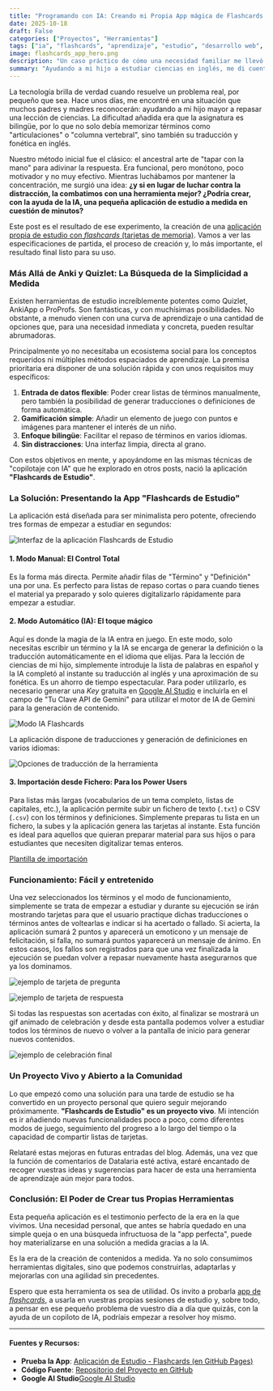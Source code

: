 ```yaml
---
title: "Programando con IA: Creando mi Propia App mágica de Flashcards para Estudiar"
date: 2025-10-18
draft: False
categories: ["Proyectos", "Herramientas"]
tags: ["ia", "flashcards", "aprendizaje", "estudio", "desarrollo web", "no-code", "gamificacion"]
image: flashcards_app_hero.png
description: "Un caso práctico de cómo una necesidad familiar me llevó a crear una aplicación de estudio con flashcards desde cero, apoyándome en la IA para hacer el aprendizaje más ameno y eficaz."
summary: "Ayudando a mi hijo a estudiar ciencias en inglés, me di cuenta de que necesitábamos algo más que tapar la hoja con la mano. Así nació mi propia app de flashcards, creada con IA. Te cuento la historia, te presento la herramienta, su novedad mágica de generar contenido por sí misma y te invito a usarla."
---
```


La tecnología brilla de verdad cuando resuelve un problema real, por pequeño que sea. Hace unos días, me encontré en una situación que muchos padres y madres reconocerán: ayudando a mi hijo mayor a repasar una lección de ciencias. La dificultad añadida era que la asignatura es bilingüe, por lo que no solo debía memorizar términos como "articulaciones" o "columna vertebral", sino también su traducción y fonética en inglés.

Nuestro método inicial fue el clásico: el ancestral arte de "tapar con la mano" para adivinar la respuesta. Era funcional, pero monótono, poco motivador y no muy efectivo. Mientras luchábamos por mantener la concentración, me surgió una idea: **¿y si en lugar de luchar contra la distracción, la combatimos con una herramienta mejor? ¿Podría crear, con la ayuda de la IA, una pequeña aplicación de estudio a medida en cuestión de minutos?**

Este post es el resultado de ese experimento, la creación de una [aplicación propia de estudio con *flashcards* (tarjetas de memoria)](https://dalaez.github.io/flashcards-app/). Vamos a ver las especificaciones de partida, el proceso de creación y, lo más importante, el resultado final listo para su uso.

### Más Allá de Anki y Quizlet: La Búsqueda de la Simplicidad a Medida

Existen herramientas de estudio increíblemente potentes como Quizlet, AnkiApp o ProProfs. Son fantásticas, y con muchísimas posibilidades. No obstante, a menudo vienen con una curva de aprendizaje o una cantidad de opciones que, para una necesidad inmediata y concreta, pueden resultar abrumadoras.

Principalmente yo no necesitaba un ecosistema social para los conceptos requeridos ni múltiples métodos espaciados de aprendizaje. La premisa prioritaria era disponer de una solución rápida y con unos requisitos muy específicos:

1.  **Entrada de datos flexible**: Poder crear listas de términos manualmente, pero también la posibilidad de generar traducciones o definiciones de forma automática.
2.  **Gamificación simple**: Añadir un elemento de juego con puntos e imágenes para mantener el interés de un niño.
3.  **Enfoque bilingüe**: Facilitar el repaso de términos en varios idiomas.
4.  **Sin distracciones**: Una interfaz limpia, directa al grano.

Con estos objetivos en mente, y apoyándome en las mismas técnicas de "copilotaje con IA" que he explorado en otros posts, nació la aplicación **"Flashcards de Estudio"**.

### La Solución: Presentando la App "Flashcards de Estudio"

La aplicación está diseñada para ser minimalista pero potente, ofreciendo tres formas de empezar a estudiar en segundos:

![Interfaz de la aplicación Flashcards de Estudio](app_Flashcards.png)

#### 1. Modo Manual: El Control Total

Es la forma más directa. Permite añadir filas de "Término" y "Definición" una por una. Es perfecto para listas de repaso cortas o para cuando tienes el material ya preparado y solo quieres digitalizarlo rápidamente para empezar a estudiar.

#### 2. Modo Automático (IA): El toque mágico

Aquí es donde la magia de la IA entra en juego. En este modo, solo necesitas escribir un término y la IA se encarga de generar la definición o la traducción automáticamente en el idioma que elijas. Para la lección de ciencias de mi hijo, simplemente introduje la lista de palabras en español y la IA completó al instante su traducción al inglés y una aproximación de su fonética. Es un ahorro de tiempo espectacular. Para poder utilizarlo, es necesario generar una *Key* gratuita en [Google AI Studio](https://aistudio.google.com/app/api-keys) e incluirla en el campo de "Tu Clave API de Gemini" para utilizar el motor de IA de Gemini para la generación de contenido.

![Modo IA Flashcards](app_Flashcards_modo_ia.png)

La aplicación dispone de traducciones y generación de definiciones en varios idiomas:

![Opciones de traducción de la herramienta](idiomas.png)

#### 3. Importación desde Fichero: Para los Power Users

Para listas más largas (vocabularios de un tema completo, listas de capitales, etc.), la aplicación permite subir un fichero de texto (`.txt`) o CSV (`.csv`) con los términos y definiciones. Simplemente preparas tu lista en un fichero, la subes y la aplicación genera las tarjetas al instante. Esta función es ideal para aquellos que quieran preparar material para sus hijos o para estudiantes que necesiten digitalizar temas enteros.

[Plantilla de importación](https://github.com/Dalaez/flashcards-app/blob/main/es/plantilla_flashcards.csv)

### Funcionamiento: Fácil y entretenido

Una vez seleccionados los términos y el modo de funcionamiento, simplemente se trata de empezar a estudiar y durante su ejecución se irán mostrando tarjetas para que el usuario practique dichas traducciones o términos antes de voltearlas e indicar si ha acertado o fallado. Si acierta, la aplicación sumará 2 puntos y aparecerá un emoticono y un mensaje de felicitación, si falla, no sumará puntos yaparecerá un mensaje de ánimo. En estos casos, los fallos son registrados para que una vez finalizada la ejecución se puedan volver a repasar nuevamente hasta asegurarnos que ya los dominamos. 

![ejemplo de tarjeta de pregunta](ejemplo_Flashcards_pregunta.png)

![ejemplo de tarjeta de respuesta](ejemplo_Flashcards_respuesta.png)

Si todas las respuestas son acertadas con éxito, al finalizar se mostrará un gif animado de celebración y desde esta pantalla podemos volver a estudiar todos los términos de nuevo o volver a la pantalla de inicio para generar nuevos contenidos.

![ejemplo de celebración final](final.png)

### Un Proyecto Vivo y Abierto a la Comunidad

Lo que empezó como una solución para una tarde de estudio se ha convertido en un proyecto personal que quiero seguir mejorando próximamente. **"Flashcards de Estudio" es un proyecto vivo**. Mi intención es ir añadiendo nuevas funcionalidades poco a poco, como diferentes modos de juego, seguimiento del progreso a lo largo del tiempo o la capacidad de compartir listas de tarjetas.

Relataré estas mejoras en futuras entradas del blog. Además, una vez que la función de comentarios de Datalaria esté activa, estaré encantado de recoger vuestras ideas y sugerencias para hacer de esta una herramienta de aprendizaje aún mejor para todos.

### Conclusión: El Poder de Crear tus Propias Herramientas

Esta pequeña aplicación es el testimonio perfecto de la era en la que vivimos. Una necesidad personal, que antes se habría quedado en una simple queja o en una búsqueda infructuosa de la "app perfecta", puede hoy materializarse en una solución a medida gracias a la IA.

Es la era de la creación de contenidos a medida. Ya no solo consumimos herramientas digitales, sino que podemos construirlas, adaptarlas y mejorarlas con una agilidad sin precedentes. 

Espero que esta herramienta os sea de utilidad. Os invito a probarla [app de *flashcards*](https://dalaez.github.io/flashcards-app/), a usarla en vuestras propias sesiones de estudio y, sobre todo, a pensar en ese pequeño problema de vuestro día a día que quizás, con la ayuda de un copiloto de IA, podríais empezar a resolver hoy mismo.

---

#### Fuentes y Recursos:
* **Prueba la App**: [Aplicación de Estudio - Flashcards (en GitHub Pages)](https://dalaez.github.io/flashcards-app/)
* **Código Fuente**: [Repositorio del Proyecto en GitHub](https://github.com/dalaez/flashcards-app)
* **Google AI Studio**[Google AI Studio](https://aistudio.google.com/app/api-keys)
